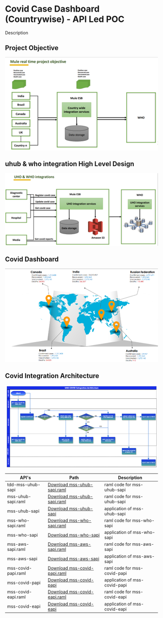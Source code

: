# Covid Case Dashboard (Countrywise) - API Led POC
Description

## Project Objective

![Image Description](images/1-mule-covid-db-project-objective.PNG)

## uhub & who integration High Level Design

![Image Description](images/2-uhub-who-integration-hld.PNG)

## Covid Dashboard

![Image Description](images/3-covidcases-dashboard.PNG)

## Covid Integration Architecture

![Image Description](images/4-covid%20Integration%20Architecture.PNG)

|API's                          |Path                         |Description                 
|-------------------------------|-----------------------------|-----------------------------|
|tdd-mss-uhub-sapi              |[Download mss-uhub-sapi.raml](/mss-uhub-sapi.raml) |raml code for mss-uhub-sapi           |
|mss-uhub-sapi.raml             |[Download mss-uhub-sapi.raml](/mss-uhub-sapi.raml) |raml code for mss-uhub-sapi           |
|mss-uhub-sapi                  |[Download mss-uhub-sapi](/mss-uhub-sapi)|application of mss-uhub-sapi           |
|mss-who-sapi.raml              |[Download mss-who-sapi.raml](/mss-who-sapi.raml)|raml code for mss-who-sapi            |
|mss-who-sapi                   |[Download mss-who-sapi](/mss-who-sapi)|application of mss-who-sapi            |
|mss-aws-sapi.raml              |[Download mss-aws-sapi.raml](/mss-aws-sapi.raml)|raml code for mss-aws-sapi               |
|mss-aws-sapi                   |[Download mss-aws-sapi](/mss-aws-sapi)|application of mss-aws-sapi             |
|mss-covid-papi.raml            |[Download mss-covid-papi.raml](/mss-covid-papi.raml)|raml code for mss-covid-papi               |
|mss-covid-papi                 |[Download mss-covid-papi](/mss-covid-papi)|application of mss-covid-papi              |
|mss-covid-eapi.raml            |[Download mss-covid-eapi.raml](/mss-covid-eapi.raml)|raml code for mss-covid-eapi              |
|mss-covid-eapi                 |[Download mss-covid-eapi](/mss-covid-eapi)|application of mss-covid-eapi              |
